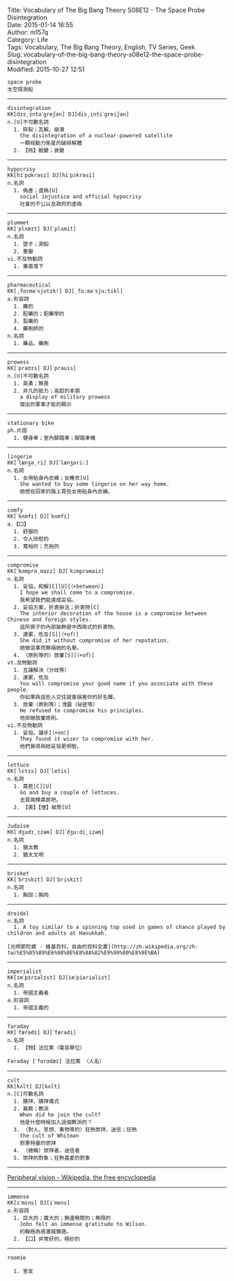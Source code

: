 Title: Vocabulary of The Big Bang Theory S08E12 - The Space Probe Disintegration  
Date: 2015-01-14 16:55  
Author: m157q  
Category: Life  
Tags: Vocabulary, The Big Bang Theory, English, TV Series, Geek  
Slug: vocabulary-of-the-big-bang-theory-s08e12-the-space-probe-disintegration  
Modified: 2015-10-27 12:51  
  
  
```  
space probe  
太空探測船  
```  
  
---  
  
```  
disintegration  
KK[dɪs͵ɪntəˋgreʃən] DJ[dis͵intiˋgreiʃən]  
n.[U]不可數名詞  
  1. 碎裂；瓦解，崩潰  
    the disintegration of a nuclear-powered satellite  
    一顆核動力衛星的破碎解體  
  2. 【核】銳變；衰變  
```  
  
---  
  
```  
hypocrisy  
KK[hɪˋpɑkrəsɪ] DJ[hiˋpɔkrəsi]  
n.名詞  
  1. 偽善；虛偽[U]  
    social injustice and official hypocrisy  
    社會的不公以及政府的虛偽  
```  
  
---  
  
```  
plummet  
KK[ˋplʌmɪt] DJ[ˋplʌmit]  
n.名詞  
  1. 墜子；測鉛  
  2. 重壓  
vi.不及物動詞  
  1. 筆直落下  
```  
  
---  
  
```  
pharmaceutical  
KK[͵fɑrməˋsjutɪk!] DJ[͵fɑ:məˋsju:tikl]  
a.形容詞  
  1. 藥的  
  2. 配藥的；配藥學的  
  3. 製藥的  
  4. 藥劑師的  
n.名詞  
  1. 藥品，藥劑  
```  
  
---  
  
```  
prowess  
KK[ˋpraʊɪs] DJ[ˋprauis]  
n.[U]不可數名詞  
  1. 英勇；無畏  
  2. 非凡的能力；高超的本領  
    a display of military prowess  
    傑出的軍事才能的顯示  
```  
  
---  
  
```  
stationary bike  
ph.片語  
  1. 健身車；室內腳踏車；腳踏車機  
```  
  
---  
  
```  
lingerie  
KK[ˋlænʒə͵ri] DJ[ˋlænʒəri:]  
n.名詞  
  1. 女用貼身內衣褲；女睡衣[U]  
    She wanted to buy some lingerie on her way home.  
    她想在回家的路上買些女用貼身內衣褲。  
```  
  
---  
  
```  
comfy  
KK[ˋkʌmfɪ] DJ[ˋkʌmfi]  
a.【口】  
  1. 舒服的  
  2. 令人欣慰的  
  3. 寬裕的；充裕的  
```  
  
---  
  
```  
compromise  
KK[ˋkɑmprə͵maɪz] DJ[ˋkɔmprəmaiz]  
n.名詞  
  1. 妥協，和解[C][U][（+between）]  
    I hope we shall come to a compromise.  
    我希望我們能達成妥協。  
  2. 妥協方案，折衷辦法；折衷物[C]  
    The interior decoration of the house is a compromise between Chinese and foreign styles.  
    這所房子的內部裝飾是中西兩式的折衷物。  
  3. 連累，危及[S][（+of）]  
    She did it without compromise of her reputation.  
    她做這事而無損她的名譽。  
  4. （原則等的）放棄[S][（+of）]  
vt.及物動詞  
  1. 互讓解決（分歧等）  
  2. 連累，危及  
    You will compromise your good name if you associate with these people.  
    你如果與這些人交往就會損害你的好名聲。  
  3. 放棄（原則等）；洩露（祕密等）  
    He refused to compromise his principles.  
    他拒絕放棄原則。  
vi.不及物動詞  
  1. 妥協，讓步[（+on）]  
    They found it wiser to compromise with her.  
    他們覺得與她妥協更明智。  
```  
  
---  
  
```  
lettuce  
KK[ˋlɛtɪs] DJ[ˋletis]  
n.名詞  
  1. 萵苣[C][U]  
    Go and buy a couple of lettuces.  
    去買兩棵萵苣吧。  
  2. 【美】【俚】紙幣[U]  
```  
  
---  
  
```  
Judaism  
KK[ˋdʒudɪ͵ɪzəm] DJ[ˋdʒu:di͵izəm]  
n.名詞  
  1. 猶太教  
  2. 猶太文明  
```  
  
---  
  
```  
brisket  
KK[ˋbrɪskɪt] DJ[ˋbriskit]  
n.名詞  
  1. 胸部；胸肉  
```  
  
---  
  
```  
dreidel  
n.名詞  
  1. A toy similar to a spinning top used in games of chance played by children and adults at Hanukkah.  
  
[光明節陀螺 - 維基百科，自由的百科全書](http://zh.wikipedia.org/zh-tw/%E5%85%89%E6%98%8E%E8%8A%82%E9%99%80%E8%9E%BA)  
```  
  
---  
  
```  
imperialist  
KK[ɪmˋpɪrɪəlɪst] DJ[imˋpiəriəlist]  
n.名詞  
  1. 帝國主義者  
a.形容詞  
  1. 帝國主義的  
```  
  
---  
  
```  
faraday  
KK[ˋfærədɪ] DJ[ˋfærədi]  
n.名詞  
  1. 【物】法拉第（電容單位）  
  
Faraday [ˋfɑrədæɪ] 法拉第 （人名）  
```  
  
---  
  
```  
cult  
KK[kʌlt] DJ[kʌlt]  
n.[C]可數名詞  
  1. 膜拜，膜拜儀式  
  2. 異教；教派  
    When did he join the cult?  
    他是什麼時候加入這個教派的？  
  3. （對人、思想、事物等的）狂熱崇拜，迷信；狂熱  
    the cult of Whitman  
    對惠特曼的崇拜  
  4. （總稱）崇拜者，迷信者  
  5. 崇拜的對象；狂熱喜愛的對象  
```  
  
---  
  
[Peripheral vision - Wikipedia, the free encyclopedia](http://en.wikipedia.org/wiki/Peripheral_vision)  
  
---  
  
```  
immense  
KK[ɪˋmɛns] DJ[iˋmens]  
a.形容詞  
  1. 巨大的；廣大的；無邊無際的；無限的  
    John felt an immense gratitude to Wilson.  
    約翰極為感激威爾遜。  
  2. 【口】非常好的，極妙的  
```  
  
---  
  
```  
roomie  
  
  1. 室友  
```  
